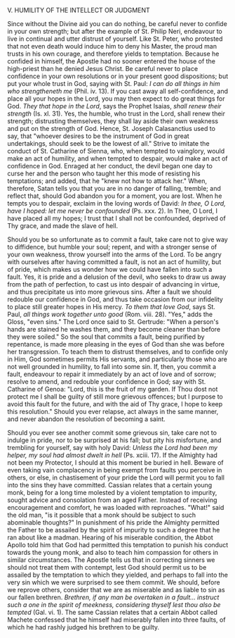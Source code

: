 
V. HUMILITY OF THE INTELLECT OR JUDGMENT

Since without the Divine aid you can do nothing, be careful never to confide in your own strength; but after the example of St. Philip Neri, endeavour to live in continual and utter distrust of yourself. Like St. Peter, who protested that not even death would induce him to deny his Master, the proud man trusts in his own courage, and therefore yields to temptation. Because he confided in himself, the Apostle had no sooner entered the house of the high-priest than he denied Jesus Christ. Be careful never to place confidence in your own resolutions or in your present good dispositions; but put your whole trust in God, saying with St. Paul: *I can do all things in him who strengtheneth me* (Phil. iv. 13). If you cast away all self-confidence, and place all your hopes in the Lord, you may then expect to do great things for God. *They that hope in the Lord*, says the Prophet Isaias, *shall renew their strength* (Is. xl. 31). Yes, the humble, who trust in the Lord, shall renew their strength; distrusting themselves, they shall lay aside their own weakness and put on the strength of God. Hence, St. Joseph Calasanctius used to say, that \"whoever desires to be the instrument of God in great undertakings, should seek to be the lowest of all.\" Strive to imitate the conduct of St. Catharine of Sienna, who, when tempted to vainglory, would make an act of humility, and when tempted to despair, would make an act of confidence in God. Enraged at her conduct, the devil began one day to curse her and the person who taught her this mode of resisting his temptations; and added, that he \"knew not how to attack her.\" When, therefore, Satan tells you that you are in no danger of falling, tremble; and reflect that, should God abandon you for a moment, you are lost. When he tempts you to despair, exclaim in the loving words of David: *In thee, O Lord, have I hoped: let me never be confounded* (Ps. xxx. 2). In Thee, O Lord, I have placed all my hopes; I trust that I shall not be confounded, deprived of Thy grace, and made the slave of hell.

Should you be so unfortunate as to commit a fault, take care not to give way to diffidence, but humble your soul; repent, and with a stronger sense of your own weakness, throw yourself into the arms of the Lord. To be angry with ourselves after having committed a fault, is not an act of humility, but of pride, which makes us wonder how we could have fallen into such a fault. Yes, it is pride and a delusion of the devil, who seeks to draw us away from the path of perfection, to cast us into despair of advancing in virtue, and thus precipitate us into more grievous sins. After a fault we should redouble our confidence in God, and thus take occasion from our infidelity to place still greater hopes in His mercy. *To them that love God*, says St. Paul, *all things work together unto good* (Rom. viii. 28). \"Yes,\" adds the Gloss, \"even sins.\" The Lord once said to St. Gertrude: \"When a person\'s hands are stained he washes them, and they become cleaner than before they were soiled.\" So the soul that commits a fault, being purified by repentance, is made more pleasing in the eyes of God than she was before her transgression. To teach them to distrust themselves, and to confide only in Him, God sometimes permits His servants, and particularly those who are not well grounded in humility, to fall into some sin. If, then, you commit a fault, endeavour to repair it immediately by an act of love and of sorrow; resolve to amend, and redouble your confidence in God; say with St. Catharine of Genoa: \"Lord, this is the fruit of my garden. If Thou dost not protect me I shall be guilty of still more grievous offences; but I purpose to avoid this fault for the future, and with the aid of Thy grace, I hope to keep this resolution.\" Should you ever relapse, act always in the same manner, and never abandon the resolution of becoming a saint.

Should you ever see another commit some grievous sin, take care not to indulge in pride, nor to be surprised at his fall; but pity his misfortune, and trembling for yourself, say with holy David: *Unless the Lord had been my helper, my soul had almost dwelt in hell* (Ps. xciii. 17). If the Almighty had not been my Protector, I should at this moment be buried in hell. Beware of even taking vain complacency in being exempt from faults you perceive in others, or else, in chastisement of your pride the Lord will permit you to fall into the sins they have committed. Cassian relates that a certain young monk, being for a long time molested by a violent temptation to impurity, sought advice and consolation from an aged Father. Instead of receiving encouragement and comfort, he was loaded with reproaches. \"What!\" said the old man, \"is it possible that a monk should be subject to such abominable thoughts?\" In punishment of his pride the Almighty permitted the Father to be assailed by the spirit of impurity to such a degree that he ran about like a madman. Hearing of his miserable condition, the Abbot Apollo told him that God had permitted this temptation to punish his conduct towards the young monk, and also to teach him compassion for others in similar circumstances. The Apostle tells us that in correcting sinners we should not treat them with contempt, lest God should permit us to be assailed by the temptation to which they yielded, and perhaps to fall into the very sin which we were surprised to see them commit. We should, before we reprove others, consider that we are as miserable and as liable to sin as our fallen brethren. *Brethren, if any man be overtaken in a fault... instruct such a one in the spirit of meekness, considering thyself lest thou also be tempted* (Gal. vi. 1). The same Cassian relates that a certain Abbot called Machete confessed that he himself had miserably fallen into three faults, of which he had rashly judged his brethren to be guilty.

